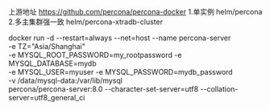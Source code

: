 上游地址
https://github.com/percona/percona-docker
1.单实例 helm/percona
2.多主集群强一致 helm/percona-xtradb-cluster

docker run -d --restart=always --net=host --name percona-server \
-e TZ="Asia/Shanghai" \
-e MYSQL_ROOT_PASSWORD=my_rootpassword -e MYSQL_DATABASE=mydb \
-e MYSQL_USER=myuser -e MYSQL_PASSWORD=mydb_password \
-v /data/mysql-data:/var/lib/mysql \
percona/percona-server:8.0 --character-set-server=utf8 --collation-server=utf8_general_ci
